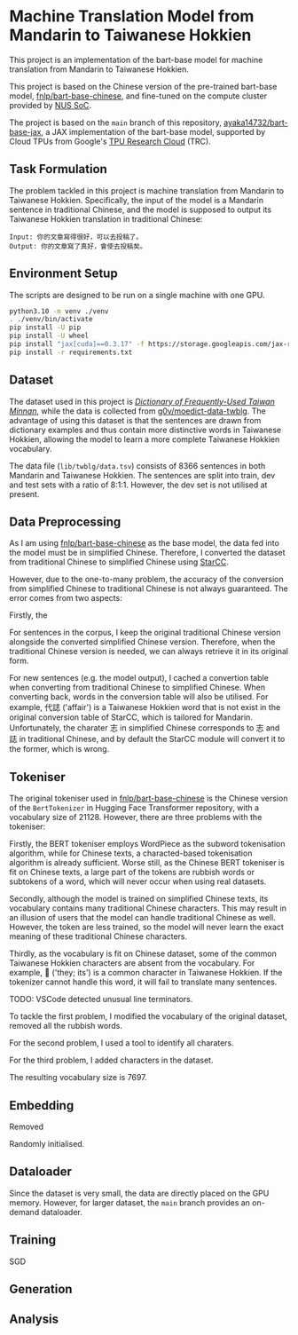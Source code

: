 # Machine Translation Model from Mandarin to Taiwanese Hokkien

This project is an implementation of the bart-base model for machine translation from Mandarin to Taiwanese Hokkien.

This project is based on the Chinese version of the pre-trained bart-base model, [fnlp/bart-base-chinese](https://huggingface.co/fnlp/bart-base-chinese), and fine-tuned on the compute cluster provided by [NUS SoC](https://www.comp.nus.edu.sg/).

The project is based on the `main` branch of this repository, [ayaka14732/bart-base-jax](https://github.com/ayaka14732/bart-base-jax), a JAX implementation of the bart-base model, supported by Cloud TPUs from Google's [TPU Research Cloud](https://sites.research.google/trc/about/) (TRC).

## Task Formulation

The problem tackled in this project is machine translation from Mandarin to Taiwanese Hokkien. Specifically, the input of the model is a Mandarin sentence in traditional Chinese, and the model is supposed to output its Taiwanese Hokkien translation in traditional Chinese:

```
Input: 你的文章寫得很好，可以去投稿了。
Output: 你的文章寫了真好，會使去投稿矣。
```

## Environment Setup

The scripts are designed to be run on a single machine with one GPU.

```sh
python3.10 -m venv ./venv
. ./venv/bin/activate
pip install -U pip
pip install -U wheel
pip install "jax[cuda]==0.3.17" -f https://storage.googleapis.com/jax-releases/jax_cuda_releases.html
pip install -r requirements.txt
```

## Dataset

The dataset used in this project is [_Dictionary of Frequently-Used Taiwan Minnan_](https://twblg.dict.edu.tw/holodict_new/), while the data is collected from [g0v/moedict-data-twblg](https://github.com/g0v/moedict-data-twblg/blob/master/uni/%E4%BE%8B%E5%8F%A5.csv). The advantage of using this dataset is that the sentences are drawn from dictionary examples and thus contain more distinctive words in Taiwanese Hokkien, allowing the model to learn a more complete Taiwanese Hokkien vocabulary.

The data file (`lib/twblg/data.tsv`) consists of 8366 sentences in both Mandarin and Taiwanese Hokkien. The sentences are split into train, dev and test sets with a ratio of 8:1:1. However, the dev set is not utilised at present.

## Data Preprocessing

As I am using [fnlp/bart-base-chinese](https://huggingface.co/fnlp/bart-base-chinese) as the base model, the data fed into the model must be in simplified Chinese. Therefore, I converted the dataset from traditional Chinese to simplified Chinese using [StarCC](https://github.com/StarCC0/starcc-py).

However, due to the one-to-many problem, the accuracy of the conversion from simplified Chinese to traditional Chinese is not always guaranteed. The error comes from two aspects:

Firstly, the 

For sentences in the corpus, I keep the original traditional Chinese version alongside the converted simplified Chinese version. Therefore, when the traditional Chinese version is needed, we can always retrieve it in its original form.

For new sentences (e.g. the model output), I cached a convertion table when converting from traditional Chinese to simplified Chinese. When converting back, words in the conversion table will also be utilised. For example, 代誌 ('affair') is a Taiwanese Hokkien word that is not exist in the original conversion table of StarCC, which is tailored for Mandarin. Unfortunately, the charater 志 in simplified Chinese corresponds to 志 and 誌 in traditional Chinese, and by default the StarCC module will convert it to the former, which is wrong.

## Tokeniser

The original tokeniser used in [fnlp/bart-base-chinese](https://huggingface.co/fnlp/bart-base-chinese) is the Chinese version of the `BertTokenizer` in Hugging Face Transformer repository, with a vocabulary size of 21128. However, there are three problems with the tokeniser:

Firstly, the BERT tokeniser employs WordPiece as the subword tokenisation algorithm, while for Chinese texts, a characted-based tokenisation algorithm is already sufficient. Worse still, as the Chinese BERT tokeniser is fit on Chinese texts, a large part of the tokens are rubbish words or subtokens of a word, which will never occur when using real datasets.

Secondly, although the model is trained on simplified Chinese texts, its vocabulary contains many traditional Chinese characters. This may result in an illusion of users that the model can handle traditional Chinese as well. However, the token are less trained, so the model will never learn the exact meaning of these traditional Chinese characters.

Thirdly, as the vocabulary is fit on Chinese dataset, some of the common Taiwanese Hokkien characters are absent from the vocabulary. For example, 𪜶 ('they; its') is a common character in Taiwanese Hokkien. If the tokenizer cannot handle this word, it will fail to translate many sentences.

TODO: VSCode detected unusual line terminators.

To tackle the first problem, I modified the vocabulary of the original dataset, removed all the rubbish words.

For the second problem, I used a tool to identify all charaters.

For the third problem, I added characters in the dataset.

The resulting vocabulary size is 7697.

## Embedding

Removed

Randomly initialised.

## Dataloader

Since the dataset is very small, the data are directly placed on the GPU memory. However, for larger dataset, the `main` branch provides an on-demand dataloader.

## Training

SGD

## Generation

## Analysis
